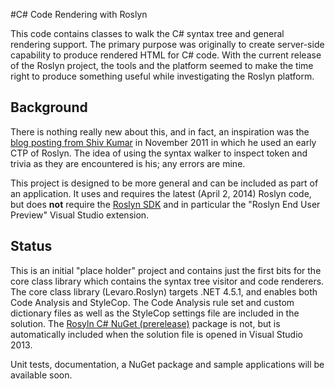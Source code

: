 #C# Code Rendering with Roslyn

This code contains classes to walk the C# syntax tree and general rendering support. The primary purpose was originally to create 
server-side capability to produce rendered HTML for C# code. 
With the current release of the Roslyn project, the tools and the platform seemed to make the time right to produce something 
useful while investigating the Roslyn platform.

## Background ##
There is nothing really new about this, and in fact, an inspiration was the 
[blog posting from Shiv Kumar](http://www.matlus.com/c-to-html-syntax-highlighter-using-roslyn/ "C# to Html Syntax Highlighter using Roslyn") 
in November 2011 in which he used an early CTP of Roslyn. The idea of using the syntax walker to inspect token and trivia as they 
are encountered is his; any errors are mine.

This project is designed to be more general and can be included as part of an application. It uses and requires the latest 
(April 2, 2014) Roslyn code, but does **not** require the 
[Roslyn SDK](http://roslyn.codeplex.com/ "The open source Roslyn compiler platform project") and in particular the 
"Roslyn End User Preview" Visual Studio extension.

## Status ##
This is an initial "place holder" project and contains just the first bits for the core class library which contains the 
syntax tree visitor and code renderers. The core class library (Levaro.Roslyn) targets .NET 4.5.1, and enables both Code Analysis
and StyleCop. The Code Analysis rule set and custom dictionary files as well as the StyleCop settings file are included in the
solution. The 
[Rosyln C# NuGet (prerelease)](http://www.nuget.org/packages/Microsoft.CodeAnalysis.CSharp/0.6.4033103-beta/ ".NET Compiler Platform -- Roslyn -- support for C#, Microsoft.CodeAnalysis.CSharp.dll.") 
package is not, but is automatically included when the solution file is opened in Visual Studio 2013.

Unit tests, documentation, a NuGet package and sample applications will be available soon.